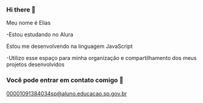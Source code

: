 ### Hi there 👋

Meu nome é Elias

-Estou estudando no Alura

Estou me desenvolvendo na linguagem JavaScript

-Utilizo esse espaço para minha organização e compartilhamento dos meus projetos desenvolvidos 

### Você pode entrar em contato comigo 📧

00001091384034sp@aluno.educacao.sp.gov.br
